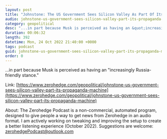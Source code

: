 ```yaml
---
layout: post
title: "Johnstone: The US Government Sees Silicon Valley As Part Of Its Propaganda Machine"
audio: johnstone-us-government-sees-silicon-valley-part-its-propaganda-machine-0
category: geopolitical
desc: "...in part because Musk is perceived as having an &quot;increasingly Russia-friendly stance.&quot;"
duration: 00:06:32
length: 392
datetime: Mon, 24 Oct 2022 21:40:00 +0000
tags: podcast
guid: johnstone-us-government-sees-silicon-valley-part-its-propaganda-machine-0
order: 0
---
```

...in part because Musk is perceived as having an &quot;increasingly Russia-friendly stance.&quot;

Link: [https://www.zerohedge.com/geopolitical/johnstone-us-government-sees-silicon-valley-part-its-propaganda-machine](https://www.zerohedge.com/geopolitical/johnstone-us-government-sees-silicon-valley-part-its-propaganda-machine)

About: The Zerohedge Podcast is a non-commercial, automated program, designed to give people a way to get news from Zerohedge in an audio format.  I am actively working on tweaking and improving the setup to create a better listening experience (October 2022).  Suggestions are welcome: [zerohedgePodcast@outlook.com](mailto:zerohedgePodcast@outlook.com)